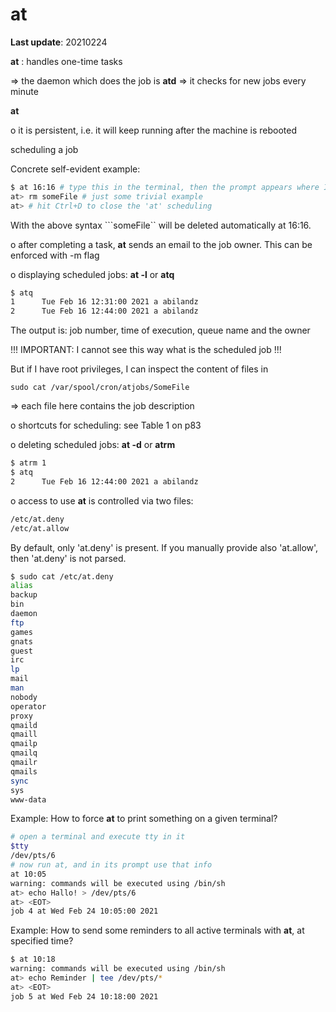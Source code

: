 # at

**Last update**: 20210224



**at** : handles one-time tasks  



=> the daemon which does the job is **atd** => it checks for new jobs every minute



**at** 

o it is persistent, i.e. it will keep running after the machine is rebooted

scheduling a job

Concrete self-evident example:

```bash
$ at 16:16 # type this in the terminal, then the prompt appears where I can type in the jobs
at> rm someFile # just some trivial example
at> # hit Ctrl+D to close the 'at' scheduling
```

With the above syntax ```someFile`` will be deleted automatically at 16:16. 

o after completing a task, **at** sends an email to the job owner. This can be enforced with -m flag

o displaying scheduled jobs: **at -l** or **atq**

```bash
$ atq
1      Tue Feb 16 12:31:00 2021 a abilandz
2      Tue Feb 16 12:44:00 2021 a abilandz
```

The output is: job number, time of execution, queue name and the owner

!!! IMPORTANT: I cannot see this way what is the scheduled job !!!

But if I have root privileges, I can inspect the content of files in 

```sudo cat /var/spool/cron/atjobs/SomeFile```

=> each file here contains the job description

o shortcuts for scheduling: see Table 1 on p83

o deleting scheduled jobs: **at -d** or **atrm**

```bash
$ atrm 1
$ atq
2      Tue Feb 16 12:44:00 2021 a abilandz
```

o access to use **at** is controlled via two files:

```bash
/etc/at.deny
/etc/at.allow
```

By default, only 'at.deny' is present. If you manually provide also 'at.allow', then 'at.deny' is not parsed.

```bash
$ sudo cat /etc/at.deny
alias
backup
bin
daemon
ftp
games
gnats
guest
irc
lp
mail
man
nobody
operator
proxy
qmaild
qmaill
qmailp
qmailq
qmailr
qmails
sync
sys
www-data
```



Example: How to force **at** to print something on a given terminal?

```bash
# open a terminal and execute tty in it
$tty
/dev/pts/6
# now run at, and in its prompt use that info
at 10:05
warning: commands will be executed using /bin/sh
at> echo Hallo! > /dev/pts/6
at> <EOT>
job 4 at Wed Feb 24 10:05:00 2021

```



Example: How to send some reminders to all active terminals with **at**, at specified time?

```bash
$ at 10:18
warning: commands will be executed using /bin/sh
at> echo Reminder | tee /dev/pts/*       
at> <EOT>
job 5 at Wed Feb 24 10:18:00 2021
```

